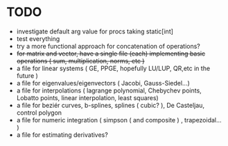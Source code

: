 TODO
====

- investigate default arg value for procs taking static[int]
- test everything
- try a more functional approach for concatenation of operations?
- ~~for matrix and vector, have a single file (each) implementing basic operations ( sum, multiplication, norms, etc )~~
- a file for linear systems ( GE, PPGE, hopefully LU/LUP, QR,etc in the future )
- a file for eigenvalues/eigenvectors ( Jacobi, Gauss-Siedel...)
- a file for interpolations ( lagrange polynomial, Chebychev points, Lobatto points, linear interpolation, least squares)
- a file for beziér curves, b-splines, splines ( cubic? ), De Casteljau, control polygon
- a file for numeric integration ( simpson ( and composite ) , trapezoidal... )
- a file for estimating derivatives?

